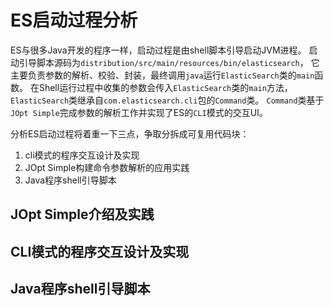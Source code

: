 # ES启动过程分析
ES与很多Java开发的程序一样，启动过程是由shell脚本引导启动JVM进程。
启动引导脚本源码为`distribution/src/main/resources/bin/elasticsearch`，
它主要负责参数的解析、校验、封装，最终调用`java`运行`ElasticSearch`类的`main`函数。
在Shell运行过程中收集的参数会传入`ElasticSearch`类的`main`方法，
`ElasticSearch`类继承自`com.elasticsearch.cli`包的`Command`类。
`Command`类基于`JOpt Simple`完成参数的解析工作并实现了ES的`CLI`模式的交互UI。

分析ES启动过程将着重一下三点，争取分拆成可复用代码块：
1. cli模式的程序交互设计及实现
2. JOpt Simple构建命令参数解析的应用实践
3. Java程序shell引导脚本

## JOpt Simple介绍及实践
## CLI模式的程序交互设计及实现
## Java程序shell引导脚本
